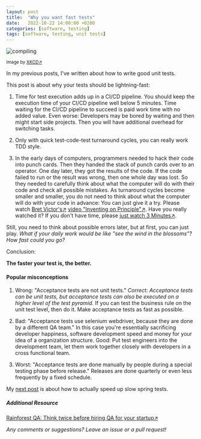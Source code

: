 ```yaml
---
layout: post
title:  "Why you want fast tests"
date:   2022-10-22 14:00:00 +0200
categories: [software, testing]
tags: [software, testing, unit tests]
---
```


![compiling](https://imgs.xkcd.com/comics/compiling.png)

<small>Image by [XKCD&#8599;](https://xkcd.com/303)</small>

In my previous posts, I've written about how to write good unit tests.

This post is about why your tests should be lightning-fast:

1. Time for test execution adds up in a CI/CD pipeline. 
You should keep the execution time of your CI/CD pipeline well below 5 minutes.
Time waiting for the CI/CD pipeline to succeed is paid work time with no added value.
Even worse: Developers may be bored by waiting and then might start side projects. Then you will have additional overhead for switching tasks.

2. Only with quick test-code-test turnaround cycles, you can really work TDD style. 

3. In the early days of computers, programmers needed to hack their code into punch cards. 
Then they handed the stack of punch cards over to an operator. One day later, they got the results of the code.
If the code failed to run or the result was wrong, then one whole day was lost.
So they needed to carefully think about what the computer will do with their code and check all possible mistakes. 
As turnaround cycles become smaller and smaller, you do not need to think about what the computer will do with your code in advance: You can just give it a try.
Please watch [Bret Victor's&#8599;](http://worrydream.com/) [video "Inventing on Principle"&#8599;](https://youtu.be/8QiPFmIMxFc). Have you really watched it? If you don't have time, please [just watch 3 Minutes&#8599;](https://youtu.be/8QiPFmIMxFc?t=105). 
 
Still, you need to think about possible errors later, but at first, you can just play. 
*What if your daily work would be like "see the wind in the blossoms"? How fast could you go?*                            
                            
Conclusion: 

**The faster your test is, the better.**

#### Popular misconceptions

1. Wrong: "Acceptance tests are not unit tests." *Correct: Acceptance tests can be unit tests, but acceptance tests can also be executed on a higher level of the test pyramid.* 
If you can test the business rule on the unit test level, then do it. Make acceptance tests as fast as possible.

2. Bad: "Acceptance tests use selenium webdriver, because they are done by a different QA team." In this case you're essentially sacrificing developer happiness, software development speed and money for your idea of a organization structure. Good: Put test engineers into the development team, let them work together closely with developers in a cross functional team.

3. Worst: "Acceptance tests are done manually by people during a special testing phase before release." Releases are done quarterly or even less frequently by a fixed schedule.    


My [next post](https://joerg-pfruender.github.io/software/testing/2022/12/12/fasttests1.html) is about how to actually speed up slow spring tests.

##### Additional Resource
[Rainforest QA: Think twice before hiring QA for your startup&#8599;](https://www.rainforestqa.com/blog/hiring-qa)


*Any comments or suggestions? Leave an issue or a pull request!*
